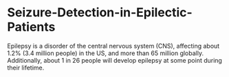 # Seizure-Detection-in-Epilectic-Patients
Epilepsy is a disorder of the central nervous system (CNS), affecting about 1.2% (3.4 million people) in the US, and more than 65 million globally. Additionally, about 1 in 26 people will develop epilepsy at some point during their lifetime.

